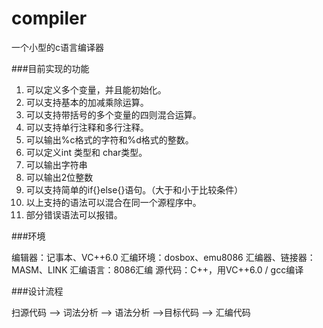 # compiler
一个小型的c语言编译器

###目前实现的功能

1. 可以定义多个变量，并且能初始化。
2. 可以支持基本的加减乘除运算。
3. 可以支持带括号的多个变量的四则混合运算。
4. 可以支持单行注释和多行注释。
5. 可以输出%c格式的字符和%d格式的整数。
6. 可以定义int 类型和 char类型。
7. 可以输出字符串
8. 可以输出2位整数
9. 可以支持简单的if{}else{}语句。（大于和小于比较条件）
10. 以上支持的语法可以混合在同一个源程序中。 
11. 部分错误语法可以报错。

###环境

编辑器：记事本、VC++6.0
汇编环境：dosbox、emu8086
汇编器、链接器：MASM、LINK
汇编语言：8086汇编
源代码：C++，用VC++6.0 / gcc编译

###设计流程

扫源代码 --> 词法分析 --> 语法分析 -->目标代码 --> 汇编代码
